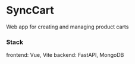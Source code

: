 # SyncCart
Web app for creating and managing product carts
### Stack
frontend: Vue, Vite
backend: FastAPI, MongoDB
